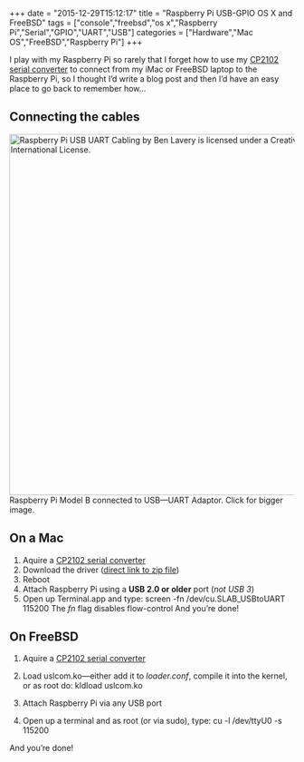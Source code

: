 +++
date = "2015-12-29T15:12:17"
title = "Raspberry Pi USB-GPIO OS X and FreeBSD"
tags = ["console","freebsd","os x","Raspberry Pi","Serial","GPIO","UART","USB"]
categories = ["Hardware","Mac OS","FreeBSD","Raspberry Pi"]
+++

I play with my Raspberry Pi so rarely that I forget how to use my [CP2102 serial converter][1] to connect from my iMac or FreeBSD laptop to the Raspberry Pi, so I thought I’d write a blog post and then I’d have an easy place to go back to remember how... 


## Connecting the cables


[<img src="http://hashbang0.com/wp-content/uploads/2015/12/Raspberry-Pi-USB-UART-Cabling-768x699.png" width="700" height="637" alt="Raspberry Pi USB UART Cabling by Ben Lavery is licensed under a Creative Commons Attribution 4.0 International License." class="wp-image-1573 size-medium_large" />][2] Raspberry Pi Model B connected to USB—UART Adaptor. Click for bigger image.


## On a Mac



1. Aquire a [CP2102 serial converter][3]
2. Download the driver ([direct link to zip file][4])
3. Reboot
4. Attach Raspberry Pi using a **USB 2.0 or older** port (_not USB 3_)
5. Open up Terminal.app and type: 
	screen -fn /dev/cu.SLAB_USBtoUART 115200 
The _fn_ flag disables flow-control 
And you’re done! 


## On FreeBSD



1. Aquire a [CP2102 serial converter][5]
2. Load uslcom.ko—either add it to _loader.conf_, compile it into the kernel, or as root do: 
	kldload uslcom.ko
 

3. Attach Raspberry Pi via any USB port
4. Open up a terminal and as root (or via sudo), type: 
	cu -l /dev/ttyU0 -s 115200
 
 
And you’re done!

  [1]: http://www.amazon.co.uk/gp/product/B00AFRXKFU
  [2]: http://hashbang0.com/wp-content/uploads/2015/12/Raspberry-Pi-USB-UART-Cabling.png
  [3]: http://www.amazon.co.uk/gp/product/B00AFRXKFU
  [4]: https://www.silabs.com/Support%20Documents/Software/Mac_OSX_VCP_Driver.zip
  [5]: http://www.amazon.co.uk/gp/product/B00AFRXKFU

